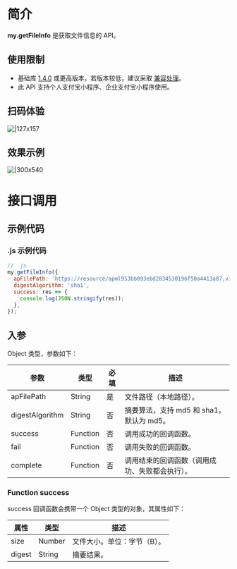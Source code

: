 # 简介

**my.getFileInfo** 是获取文件信息的 API。

## 使用限制

- 基础库 [1.4.0](https://opendocs.alipay.com/mini/framework/lib) 或更高版本，若版本较低，建议采取 [兼容处理](https://opendocs.alipay.com/mini/framework/compatibility)。
- 此 API 支持个人支付宝小程序、企业支付宝小程序使用。

## 扫码体验

![|127x157](https://gw.alipayobjects.com/zos/skylark-tools/public/files/6b701ceeda8e89e8a76065f67b4f4946.jpeg#align=left&display=inline&height=157&margin=%5Bobject%20Object%5D&originHeight=157&originWidth=127&status=done&style=stroke&width=127)

## 效果示例

![|300x540](https://gw.alipayobjects.com/zos/skylark-tools/public/files/b5510bb7efd866b5a5368099d62156c8.gif#align=left&display=inline&height=540&margin=%5Bobject%20Object%5D&originHeight=540&originWidth=300&status=done&style=stroke&width=300)

# 接口调用

## 示例代码

### .js 示例代码

```javascript
// .js
my.getFileInfo({
  apFilePath: 'https://resource/apml953bb093ebd2834530196f50a4413a87.video',
  digestAlgorithm: 'sha1',
  success: res => {
    console.log(JSON.stringify(res));
  },
});
```

## 入参

Object 类型，参数如下：

| **参数** | **类型** | **必填** | **描述** |
| --- | --- | --- | --- |
| apFilePath | String | 是 | 文件路径（本地路径）。 |
| digestAlgorithm | String | 否 | 摘要算法，支持 md5 和 sha1，默认为 md5。 |
| success | Function | 否 | 调用成功的回调函数。 |
| fail | Function | 否 | 调用失败的回调函数。 |
| complete | Function | 否 | 调用结束的回调函数（调用成功、失败都会执行）。 |

### Function success

success 回调函数会携带一个 Object 类型的对象，其属性如下：

| **属性** | **类型** | **描述**                    |
| -------- | -------- | --------------------------- |
| size     | Number   | 文件大小。单位：字节（B）。 |
| digest   | String   | 摘要结果。                  |
